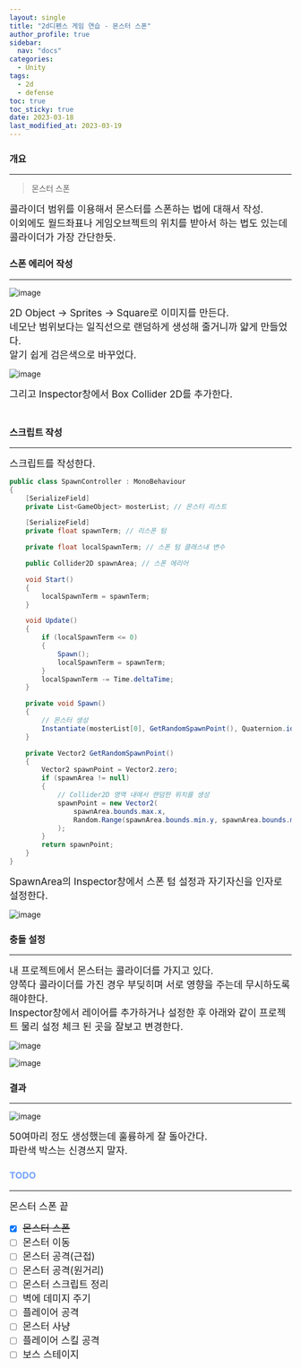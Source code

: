 ```yaml
---
layout: single
title: "2d디펜스 게임 연습 - 몬스터 스폰"
author_profile: true
sidebar:
  nav: "docs"
categories: 
  - Unity
tags:
  - 2d
  - defense
toc: true
toc_sticky: true
date: 2023-03-18
last_modified_at: 2023-03-19
---
```


### 개요
---
> 몬스터 스폰 

<span style="font-size:13pt">
콜라이더 범위를 이용해서 몬스터를 스폰하는 법에 대해서 작성.<br/>
이외에도 월드좌표나 게임오브젝트의 위치를 받아서 하는 법도 있는데 콜라이더가 가장 간단한듯.<br/>
</span>

### 스폰 에리어 작성
---

![image](..\..\images\unity\2d-defense-practice\2d-defense-practice01.PNG)

<span style="font-size:13pt">
2D Object -> Sprites -> Square로 이미지를 만든다.<br/>
네모난 범위보다는 일직선으로 랜덤하게 생성해 줄거니까 얇게 만들었다.<br/>
알기 쉽게 검은색으로 바꾸었다.<br/>
</span>

![image](..\..\images\unity\2d-defense-practice\2d-defense-practice02.PNG)

<span style="font-size:13pt">
그리고 Inspector창에서 Box Collider 2D를 추가한다.<br/>
<br/>
</span>

### 스크립트 작성
---

<span style="font-size:13pt">
스크립트를 작성한다.<br/>
</span>

```c#
public class SpawnController : MonoBehaviour
{
    [SerializeField]
    private List<GameObject> mosterList; // 몬스터 리스트

    [SerializeField]
    private float spawnTerm; // 리스폰 텀

    private float localSpawnTerm; // 스폰 텀 클래스내 변수

    public Collider2D spawnArea; // 스폰 에리어

    void Start()
    {
        localSpawnTerm = spawnTerm;
    }

    void Update()
    {
        if (localSpawnTerm <= 0)
        {
            Spawn();
            localSpawnTerm = spawnTerm;
        }
        localSpawnTerm -= Time.deltaTime;
    }

    private void Spawn()
    {
        // 몬스터 생성
        Instantiate(mosterList[0], GetRandomSpawnPoint(), Quaternion.identity);
    }

    private Vector2 GetRandomSpawnPoint()
    {
        Vector2 spawnPoint = Vector2.zero;
        if (spawnArea != null)
        {
            // Collider2D 영역 내에서 랜덤한 위치를 생성
            spawnPoint = new Vector2(
                spawnArea.bounds.max.x,
                Random.Range(spawnArea.bounds.min.y, spawnArea.bounds.max.y)
            );
        }
        return spawnPoint;
    }
}
```

<span style="font-size:13pt">
SpawnArea의 Inspector창에서 스폰 텀 설정과 자기자신을 인자로 설정한다.<br/>
</span>

![image](..\..\images\unity\2d-defense-practice\2d-defense-practice03.PNG)

### 충돌 설정
---
<span style="font-size:13pt">
내 프로젝트에서 몬스터는 콜라이더를 가지고 있다.<br/>
양쪽다 콜라이더를 가진 경우 부딪히며 서로 영향을 주는데 무시하도록 해야한다.<br/>
Inspector창에서 레이어를 추가하거나 설정한 후 아래와 같이 프로젝트 물리 설정 체크 된 곳을 잘보고 변경한다.<br/>
</span>

![image](..\..\images\unity\2d-defense-practice\2d-defense-practice04.PNG)

![image](..\..\images\unity\2d-defense-practice\2d-defense-practice05.PNG)

### 결과
---

![image](..\..\images\unity\2d-defense-practice\2d-defense-practice06.PNG)

<span style="font-size:13pt">
50여마리 정도 생성했는데 훌륭하게 잘 돌아간다.<br/>
파란색 박스는 신경쓰지 말자.<br/>
</span>

### <span style="color: #73a3fb;">TODO</span>
---
<span style="font-size:13pt">
몬스터 스폰 끝<br/>
</span>

- [x] <span style="font-size:13pt">~~몬스터 스폰~~</span>
- [ ] <span style="font-size:13pt">몬스터 이동</span>
- [ ] <span style="font-size:13pt">몬스터 공격(근접)</span>
- [ ] <span style="font-size:13pt">몬스터 공격(원거리)</span>
- [ ] <span style="font-size:13pt">몬스터 스크립트 정리</span>
- [ ] <span style="font-size:13pt">벽에 데미지 주기</span>
- [ ] <span style="font-size:13pt">플레이어 공격</span>
- [ ] <span style="font-size:13pt">몬스터 사냥</span>
- [ ] <span style="font-size:13pt">플레이어 스킬 공격</span>
- [ ] <span style="font-size:13pt">보스 스테이지</span>